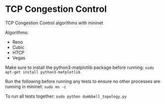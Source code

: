 # TCP Congestion Control
TCP Congestion Control algorithms with mininet

Algorithms:
  * Reno
  * Cubic
  * HTCP
  * Vegas

Make sure to install the python3-matplotlib package before running: 
`sudo apt-get install python3-matplotlib`

Run the following before running any tests to ensure no other processes are running in mininet:
`sudo mn -c`

To run all tests together:
`sudo python dumbbell_topology.py`
